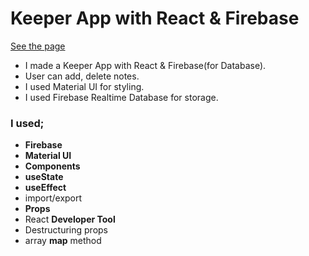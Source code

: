 # Keeper App with React & Firebase

[See the page](https://keeper-app-firebase.vercel.app/)

* I made a Keeper App with React & Firebase(for Database).
* User can add, delete notes.
* I used Material UI for styling.
* I used Firebase Realtime Database for storage.

### I used;
  - <b>Firebase</b>
  - <b>Material UI</b>
  - <b>Components</b>
  - <b>useState</b>
  - <b>useEffect</b>
  - import/export
  - <b>Props</b>
  - React <b>Developer Tool</b>
  - Destructuring props
  - array <b>map</b> method